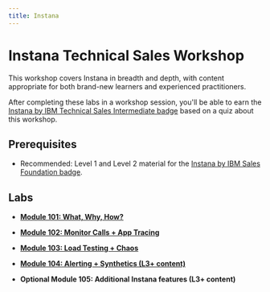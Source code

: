 ```yaml
---
title: Instana
---
```


# Instana Technical Sales Workshop

This workshop covers Instana in breadth and depth, with content appropriate for both brand-new learners and experienced practitioners.

After completing these labs in a workshop session, you'll be able to earn the [Instana by IBM Technical Sales Intermediate badge](https://www.credly.com/org/ibm/badge/instana-by-ibm-technical-sales-intermediate) based on a quiz about this workshop.

## Prerequisites

- Recommended: Level 1 and Level 2 material for the [Instana by IBM Sales Foundation badge](https://www.credly.com/org/ibm/badge/instana-by-ibm-sales-foundation).

## Labs

- **[Module 101: What, Why, How?](101.md)**

- **[Module 102: Monitor Calls + App Tracing](102.md)**

- **[Module 103: Load Testing + Chaos](103.md)**

- **[Module 104: Alerting + Synthetics (L3+ content)](104.md)**

- **Optional Module 105: Additional Instana features (L3+ content)**
